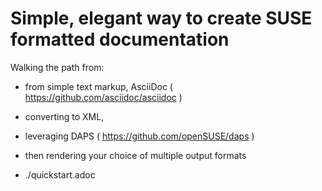 
# Simple, elegant way to create SUSE formatted documentation

Walking the path from:
- from simple text markup, AsciiDoc ( https://github.com/asciidoc/asciidoc )
- converting to XML,
- leveraging DAPS ( https://github.com/openSUSE/daps )
- then rendering your choice of multiple output formats

- ./quickstart.adoc

